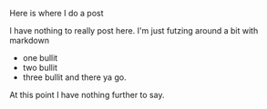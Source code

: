 Here is where I do a post

I have nothing to really post here. I'm just futzing around a bit with markdown
* one bullit
* two bullit
* three bullit
and there ya go.

At this point I have nothing further to say.